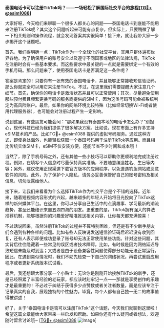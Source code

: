 **泰国电话卡可以注册TikTok吗？——一场轻松了解国际社交平台的旅程[[TG💪+ @esim1088](https://t.me/s/esim1088)]**

大家好呀，今天咱们来聊聊一个很多人都关心的问题——泰国电话卡到底能不能用来注册TikTok呢？其实这个问题听起来可能有点复杂，但实际上，只要稍微了解一下相关规则和操作流程，就会发现答案其实很简单！接下来，就让我带大家一步步揭开这个谜题吧。

首先，我们得明确一点：TikTok作为一个全球化的社交平台，其用户群体遍布世界各地。为了确保用户的账号安全以及遵守不同国家或地区的法律法规，TikTok在注册时会有一些基本要求。而这些要求中最关键的一点就是需要绑定一个有效的手机号码。那么问题来了，使用泰国电话卡是否满足这一条件呢？

答案是肯定的！只要你有一张有效的泰国电话卡，并且能够正常接收短信验证码，那么你就完全可以用它来注册TikTok。不过，在这里我们需要提醒大家注意几个细节。首先，确保你的电话卡是激活状态并且可以正常使用；其次，尽量避免使用那些预付费且频繁更换号码的服务商提供的SIM卡，因为这类号码可能会被系统判定为高风险账户。最后，如果你的网络环境比较特殊（比如经常切换Wi-Fi或者使用代理服务器），也可能会对注册过程产生一定影响。

说到这里，有些朋友可能会问：“那如果我没有泰国本地的电话卡怎么办？”别担心，现代科技已经为我们提供了很多解决方案。比如说，现在市面上有许多支持eSIM技术的产品，比如TG💪+ @esim1088 提供的虚拟号码服务。通过这种方式，即使身处海外，也能轻松获取一个泰国号码用于注册TikTok等应用。而且相比传统实体SIM卡，eSIM不仅安装方便，还能节省不少时间和成本哦！

当然了，除了手机号码之外，还有其他一些小技巧可以帮助你更顺利地完成注册过程。例如，在填写个人信息时尽量保持真实准确，不要随意编造姓名、生日等内容；另外，建议使用正规渠道下载官方版本的应用程序，以免遭遇钓鱼网站或恶意软件的风险。此外，为了保护个人隐私，请务必妥善保管好自己的账号密码及相关信息，切勿泄露给他人。

接下来，让我们来看看为什么选择TikTok作为社交平台是个不错的选择。近年来，随着短视频内容形式的兴起，越来越多的年轻人开始将目光投向了TikTok这样的新兴媒体平台。在这里，你可以分享自己生活中的点滴趣事、学习最新的潮流趋势，甚至还能结识来自五湖四海的朋友。更重要的是，TikTok拥有强大的算法推荐机制，能够根据你的兴趣爱好精准推送相关内容，让你每天都充满惊喜！

不过话说回来，虽然注册TikTok的过程并不算特别困难，但还是有不少新手朋友们会遇到各种各样的问题。比如有些人反映说发送短信验证码后迟迟没有收到回复，还有人表示即便成功登录了账号却无法正常使用某些功能。针对这些问题，其实背后往往隐藏着一些常见的误区或者技术障碍。比如，有时候是因为网络延迟导致短信未能及时到达；又或者是由于设备兼容性问题使得部分功能无法正常运行。因此，在遇到类似情况时，我们不妨先检查一下自己的网络状况，再尝试重启应用程序或者更新系统版本试试看。

最后，我还想跟大家分享一个小贴士：无论你是刚刚开始接触TikTok的新手，还是已经积累了丰富经验的老玩家，都应该时刻牢记一点——那就是享受创作的乐趣才是最重要的！不必过于纠结于获得多少点赞数或者关注者数量，而是应该专注于记录真实的自我，展现独特的个性魅力。毕竟，每个人都有自己独一无二的故事值得被讲述！

好了，关于“泰国电话卡是否可以注册TikTok”这个话题，今天我们就聊到这里啦！希望这篇文章能给大家带来一些启发和帮助。如果你还有什么疑问或者想法，欢迎随时留言讨论哦~ [[TG💪+ @esim1088](https://t.me/s/esim1088) ![Image](https://i.postimg.cc/4NQfJmqS/Snipaste-2025-05-13-00-14-12.png)]